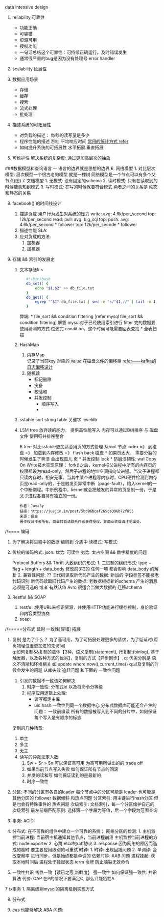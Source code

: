 data intensive design
1. reliability 可靠性
    + 功能正确
    + 可容错
    + 资源可用
    + 授权功能
    
    * 一句话总结这个可靠性：可持续正确运行，及时错误发生
    * 通常很严重的bug是因为没有处理号 error handler

2. scalability 延展性

3. 数据应用场景
    + 存储
    + 缓存
    + 搜索
    + 流式处理
    + 批处理
4. 描述系统的可拓展性
    + 对负载的描述：
        每秒的读写量是多少
    + 程序性能的描述
        吞吐
        平均响应时间 [常用的统计方式 refer](https://prometheus.io/)
    + 如何提升系统的可拓展性
        水平拓展 垂直拓展
5. 可维护性
    解决系统的复杂度: 通过更加高层次的抽象

###数据模型和查询语言
    -- 语言的边界就是思想的边界
6. 网络模型
    1. 对比层次模型:
        层次模型一个很古老的模型 就是一棵树
        网络模型是一个节点可以有多个父节点(图)
7. 文档模型
    1. 无模式: 没有固定的schema
    2. 读时模式: 只有在读取到的时候能感知到模式
    3. 写时模式: 在写的时候就要符合模式 两者之间的关系是 动态和静态的关系
    
8. facebook() 的时间线设计
    1. 描述负载
        用户行为发生对系统的压力
            write:
                avg: 4.6k/per_second 
                top: 12k/per_second
            read:
                pull: 
                    avg: big_sql
                    top:
                push:
                    avg: 4.6k/per_second * follower
                    top: 12k/per_secode * follower
    2. 描述性能
        SLA: 
    3. 应对负载的方法:
        1. 加机器
        2. 加机器

9. 存储 && 索引的发展史
    1. 文本存储k-v
        ```bash
           #!/bin/bash
           db_set() {
               echo "$1,$2" >> db_file.txt
           }
           db_get() {
               egrep "^$1" db_file.txt | sed -e "s/^$1,//" | tail -n 1
           }
        ```
        弊端: 
            * file_sort && condition filtering [refer mysql file_sort && condition filtering] 解答 mysql对于已经使用索引进行 filter 完的数据要使用猜测的方式 过滤完 condition，这个时候可能需要回表查找
            * 全表扫描
    2. HashMap
        1. 内存Map    
            记录了当前key 对应的 value 在磁盘文件的偏移量 [refer——kafka的日志偏移设计](https://juejin.im/book/5c7d270ff265da2d89634e9e/section/5ca6fae751882543e70d2402)
        2. 随机读
            * 标记删除
            * 灾备
            * 校验和
            * 并发控制
                * 顺序写入
                * 
     3. sstable sort string table
        关键字 leveldb
     4. LSM tree 放弃读的能力， 提供高性能写入
        内存可以通过B树排序 与 磁盘文件 使用归并排序整合
        
        B tree
            对比sstable更加适合用页的方式管理
            从root 节点 index =》  到磁盘 =》 加载到内存修改 =》 flush back 磁盘
            * 如果页太大， 需要分裂的时候发生了奔溃 会出现孤儿 页
            * 并发控制 lock
            * 防崩溃韧性: wal
            Copy On Write技术实现原理：
            fork()之后，kernel把父进程中所有的内存页的权限都设为read-only，然后子进程的地址空间指向父进程。当父子进程都只读内存时，相安无事。当其中某个进程写内存时，CPU硬件检测到内存页是read-only的，于是触发页异常中断（page-fault），陷入kernel的一个中断例程。中断例程中，kernel就会把触发的异常的页复制一份，于是父子进程各自持有独立的一份。
            
            作者：Java3y
            链接：https://juejin.im/post/5bd96bcaf265da396b72f855
            来源：掘金
            著作权归作者所有。商业转载请联系作者获得授权，非商业转载请注明出处。
//==== 编码
1.  为了解决将进程中的数据 编码到 介质中
    读模式: 
    写模式:
2. 传统的编码格式:
    json: 
        优势: 可读性
        劣势: 太占空间 && 数字精度的问题
        
    Protocol Buffers && Thrift 大致组织的形式: 
        1. 二进制的组织形式: type + flag + length + data_body
            修改前3项的 任何一项 都会影响 data_body 的解析
        2. 兼容性问题: ??
            旧代码读取新代码产生的数据: 
                新加的 字段标签不能被老代码识别
            新代码读取旧代码产生的数据:
                老数据根据新的schema 产生的消息 必须是可选的 或者 有默认值
    Avro 很适合当做大数据的 迁移schema
3. Restful && SOAP  
    1. restful :使用URL来标识资源，并使用HTTP功能进行缓存控制，身份验证和内容类型协商
    2. soap: 

//=====分布式
延时
一致性[容错]
拓展

1. 复制 是为了什么？ 为了高可用，为了可拓展处理更多的请求，为了低延时(距离物理位置更加进的先访问)   
    q:如何复制&&复制的载体【3种，语义复制(statement), 行复制:(binlog), 基于触发器，以及各种方式的优劣】，复制的方式【异步同步】,
        q: 优劣分别是 语义不清晰和环境相关 如 update where now(),current_time()
    q:以及复制的时候会发生的问题
        从库失效 追赶问题 和下面的 一致性问题
        
    1. 引发的数据不一致该如何解决
        1. 时序一致性: 分布式id
            以及将命令分等级
        1. 程序应用逻辑上处理:
            * 读写都走主库
            * uid hash 一致性到同一个数据中心
        分布式数据库可能还会产生的问题：
            一致前缀读 所有的数据被写入到不同的分片中，如何保证每个写入是有顺序的标志
            
   复制的几种场景:
    1. 单主
    2. 多主         
    3. 无主
    2. 读写的仲裁法定人数
        1. $w + $r > $n  可以保证高可用
        为高可用所做出的的 trade off
        1. 如果当前节点写入失败 如何保证所有节点的回滚
        2. 并发的读和写 如何保证读到的是最新的
        3. 时序一致性
2. 分区:
    不同的分区有各自的leader 每个节点中的分区可能是 leader 也可能是其他分区的 follower
    数据倾斜 和热点问题 
    分区索引:
        用主键进行hash分区 但是也会有特殊事件的 热点问题
        次级索引:
            文档索引，每一个分区维护自己的 次级索引
        最左前缀匹配原则:
            选择第一个字段为等值，后一个字段为范围查询
3. 事务:
    ACID:
    
4. 分布式:
    在不可靠的组件中建立一个可靠的系统；
    网络分区的检测:
        1. 主机监控当前进程: 当前宿主机通知其他节点，当前进程崩溃
            主机监控当前进程的方式: node exporter
        2. 心跳 etcd的raft协议
        3. response 因为网络的原因而造成的超时 要主要应用级别的可重试
    时钟:
        1. 时钟: 出现回拨问题
        2. 单调钟: 会改变频率 进行同步，但是始终都是单调的 
    依赖时钟: AAB 问题
    进程挂起: 获取本地时间后 进程处于挂起状态
    term 令牌 防止脑裂无效命令
    
5. 一致性共识
    线性一致【读已之写,新鲜度】 强一致性
        如何保证强一致性: 共识算法
        代价: CAP 在P的情况下要满足C, 那么只能牺牲A

7  tx事务
    1. 隔离级别mysql的隔离级别实现方式

8. 分布式

9. cas 也能够解决 ABA 问题:
    
    